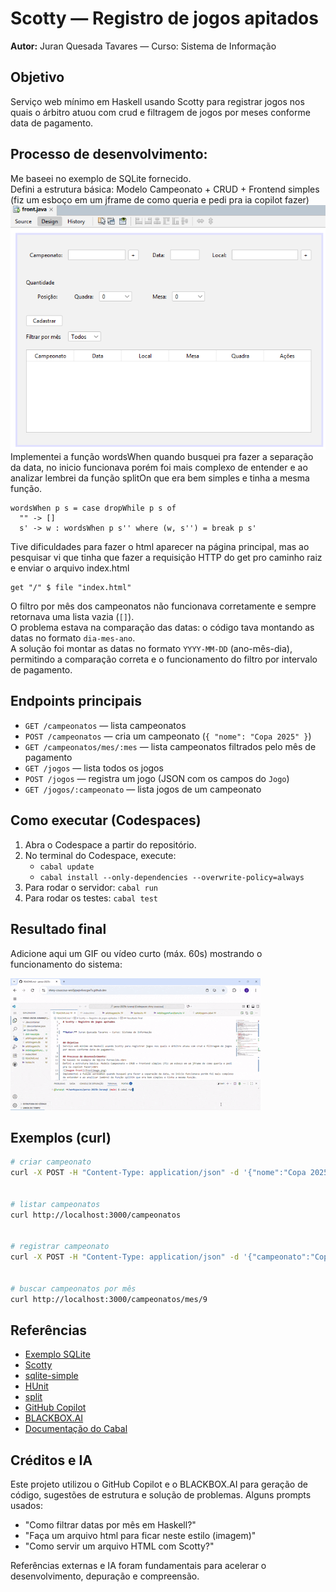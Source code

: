# Scotty — Registro de jogos apitados


**Autor:** Juran Quesada Tavares — Curso: Sistema de Informação


## Objetivo
Serviço web mínimo em Haskell usando Scotty para registrar jogos nos quais o árbitro atuou com crud e filtragem de jogos por meses conforme data de pagamento.

## Processo de desenvolvimento:
Me baseei no exemplo de SQLite fornecido.<br>
Defini a estrutura básica: Modelo Campeonato + CRUD + Frontend simples (fiz um esboço em um jframe de como queria e pedi pra ia copilot fazer)<br>
![imagem front](frontimage.png)
Implementei a função wordsWhen quando busquei pra fazer a separação da data, no inicio funcionava porém foi mais complexo de entender e ao analizar lembrei da função splitOn que era bem simples e tinha a mesma função.
```
wordsWhen p s = case dropWhile p s of
  "" -> []
  s' -> w : wordsWhen p s'' where (w, s'') = break p s'
```

Tive dificuldades para fazer o html aparecer na página principal, mas ao pesquisar vi que tinha que fazer a requisição HTTP do get pro caminho raiz e enviar o arquivo index.html  
```
get "/" $ file "index.html"
```

O filtro por mês dos campeonatos não funcionava corretamente e sempre retornava uma lista vazia (`[]`).<br>
O problema estava na comparação das datas: o código tava montando as datas no formato `dia-mes-ano`.<br>
A solução foi montar as datas no formato `YYYY-MM-DD` (ano-mês-dia), permitindo a comparação correta e o funcionamento do filtro por intervalo de pagamento.


## Endpoints principais

- `GET /campeonatos` — lista campeonatos
- `POST /campeonatos` — cria um campeonato (`{ "nome": "Copa 2025" }`)
- `GET /campeonatos/mes/:mes` — lista campeonatos filtrados pelo mês de pagamento
- `GET /jogos` — lista todos os jogos
- `POST /jogos` — registra um jogo (JSON com os campos do `Jogo`)
- `GET /jogos/:campeonato` — lista jogos de um campeonato


## Como executar (Codespaces)
1. Abra o Codespace a partir do repositório.
2. No terminal do Codespace, execute:
	- `cabal update`
	- `cabal install --only-dependencies --overwrite-policy=always`
3. Para rodar o servidor: `cabal run`
4. Para rodar os testes: `cabal test`

## Resultado final

Adicione aqui um GIF ou vídeo curto (máx. 60s) mostrando o funcionamento do sistema:

![Demonstração do sistema](gifHaskell.gif)


## Exemplos (curl)
```bash
# criar campeonato
curl -X POST -H "Content-Type: application/json" -d '{"nome":"Copa 2025"}' http://localhost:3000/campeonatos


# listar campeonatos
curl http://localhost:3000/campeonatos


# registrar campeonato
curl -X POST -H "Content-Type: application/json" -d '{"campeonato":"Copa 2025","dataCampo":"2025-09-22","local":"Ginásio Central","mesa":"1","quadra":"2"}' http://localhost:3000/campeonatos


# buscar campeonatos por mês
curl http://localhost:3000/campeonatos/mes/9
```

## Referências

- [Exemplo SQLite](https://liascript.github.io/course/?https://raw.githubusercontent.com/elc117/demo-scotty-codespace-2025b/main/README.md#8)
- [Scotty](https://hackage.haskell.org/package/scotty-0.22/docs/Web-Scotty.html)
- [sqlite-simple](https://hackage.haskell.org/package/sqlite-simple-0.4.19.0/docs/Database-SQLite-Simple.html)
- [HUnit](https://hackage.haskell.org/package/HUnit-1.6.2.0/docs/Test-HUnit.html)
- [split](https://hackage.haskell.org/package/split-0.2.5/docs/Data-List-Split.html)
- [GitHub Copilot](https://github.com/features/copilot)
- [BLACKBOX.AI](https://www.blackbox.ai/)
- [Documentação do Cabal](https://cabal.readthedocs.io/en/stable/index.html)



## Créditos e IA

Este projeto utilizou o GitHub Copilot e o BLACKBOX.AI para geração de código, sugestões de estrutura e solução de problemas.
Alguns prompts usados:
- "Como filtrar datas por mês em Haskell?"
- "Faça um arquivo html para ficar neste estilo (imagem)"
- "Como servir um arquivo HTML com Scotty?"

Referências externas e IA foram fundamentais para acelerar o desenvolvimento, depuração e compreensão.

